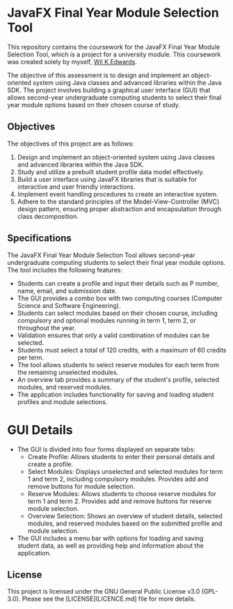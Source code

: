 # JavaFX Final Year Module Selection Tool
This repository contains the coursework for the JavaFX Final Year Module Selection Tool, which is a project for a university module. This coursework was created solely by myself, [Wil K Edwards](https://github.com/.EdwardsWK).

The objective of this assessment is to design and implement an object-oriented system using Java classes and advanced libraries within the Java SDK. The project involves building a graphical user interface (GUI) that allows second-year undergraduate computing students to select their final year module options based on their chosen course of study.

## Objectives
The objectives of this project are as follows:
1. Design and implement an object-oriented system using Java classes and advanced libraries within the Java SDK.
2. Study and utilize a prebuilt student profile data model effectively.
3. Build a user interface using JavaFX libraries that is suitable for interactive and user friendly interactions.
4. Implement event handling procedures to create an interactive system.
5. Adhere to the standard principles of the Model-View-Controller (MVC) design pattern, ensuring proper abstraction and encapsulation through class decomposition.

## Specifications
The JavaFX Final Year Module Selection Tool allows second-year undergraduate computing students to select their final year module options. The tool includes the following features:

- Students can create a profile and input their details such as P number, name, email, and submission date.
- The GUI provides a combo box with two computing courses (Computer Science and Software Engineering).
- Students can select modules based on their chosen course, including compulsory and optional modules running in term 1, term 2, or throughout the year.
- Validation ensures that only a valid combination of modules can be selected.
- Students must select a total of 120 credits, with a maximum of 60 credits per term.
- The tool allows students to select reserve modules for each term from the remaining unselected modules.
- An overview tab provides a summary of the student's profile, selected modules, and reserved modules.
- The application includes functionality for saving and loading student profiles and module selections.

# GUI Details
- The GUI is divided into four forms displayed on separate tabs:
  - Create Profile: Allows students to enter their personal details and create a profile.
  - Select Modules: Displays unselected and selected modules for term 1 and term 2, including compulsory modules. Provides add and remove buttons for module selection.
  - Reserve Modules: Allows students to choose reserve modules for term 1 and term 2. Provides add and remove buttons for reserve module selection.
  - Overview Selection: Shows an overview of student details, selected modules, and reserved modules based on the submitted profile and module selection.
- The GUI includes a menu bar with options for loading and saving student data, as well as providing help and information about the application.

## License
This project is licensed under the GNU General Public License v3.0 (GPL-3.0). Please see the [LICENSE](LICENCE.md] file for more details.
